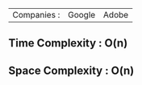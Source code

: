 <table>
  <tr>
    <td>Companies : </td>
    <td>Google</td>
    <td>Adobe</td>
  </tr>
</table>

<h2>Time Complexity : O(n)</h2>
<h2>Space Complexity : O(n)</h2>
